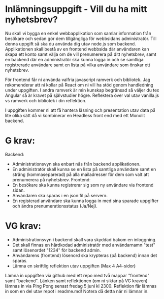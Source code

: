 # Inlämningsuppgift - Vill du ha mitt nyhetsbrev?

Nu skall vi bygga en enkel webbapplikation som samlar information från besökare och sedan gör dem tillgängliga för webbsidans administratör. 
Till denna uppgift så ska du använda dig utav node.js som backend.
Applikationen skall bestå av en frontend webbsida där användaren kan skapa ett konto samt välja om de vill prenumerera på ditt nyhetsbrev, samt en backend där en administratör ska kunna logga in och se samtliga registrerade användare samt en lista på vilka användare som önskar ett nyhetsbrev.

För frontend får ni använda valfria javascript ramverk och bibliotek. Jag rekomenderar att ni kollar på React om ni vill ha stöd genom handledning under uppgiften. 
I andra ramverk är min kunskap begränsad så väljer du tex Angular så är kravet på självstudier högre. Reflektera över val utav vanilla.js vs ramverk och bibliotek i din reflektion.

I uppgiften kommer ni att få hantera läsning och presentation utav data på lite olika sätt då vi kombinerar en Headless front end med ett Monolit backend. 


# G krav:

Backend:
* Administrationsvyn ska enbart nås från backend applikationen. 
* En administratör skall kunna se en lista på samtliga användare samt en sträng (kommaseparerad) på alla mailadresser för dem som valt att prenumerera på nyhetsbrev.
Frontend:
* En besökare ska kunna registrerar sig som ny användare via frontend sidan.
* Användaren ska sparas i en json fil på servern. 
* En registerad användare ska kunna logga in med sina sparade uppgifter och ändra prenumerationsstatus (Ja/Nej).


# VG krav:

* Administrationsvyn i backend skall vara skyddad bakom en inloggning.
* Det skall finnas en hårdkodad administratör med användarnamn "test" samt lösenordet "1234" för backend admin.
* Användarens (frontend) lösenord ska krypteras (på backend) innan det sparas.
* Lämna en skriftlig reflektion utav uppgiften (Max 4 A4-sidor)


Lämna in uppgiften via github med ett repo med två mappar "frontend" samt "backend".
Länken samt reflektionen (om ni siktar på VG kraven) lämnas in via Ping Pong senast fredag 5 juni kl 2300. 
Reflektion får lämnas in som en del utav repot i readme.md! Notera då detta när ni lämnar in.
